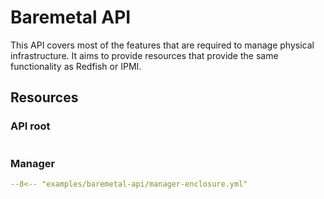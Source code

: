 # Baremetal API

This API covers most of the features that are required to manage physical infrastructure. It aims to provide resources that provide the same functionality as Redfish or IPMI.

## Resources

### API root

```yaml

```

### Manager

```yaml
--8<-- "examples/baremetal-api/manager-enclosure.yml"
```
